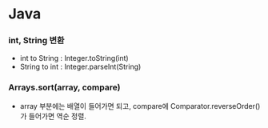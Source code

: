 # Java

### int, String 변환

- int to String : Integer.toString(int)
- String to int : Integer.parseInt(String)

### Arrays.sort(array, compare)

- array 부분에는 배열이 들어가면 되고, compare에 Comparator.reverseOrder() 가 들어가면 역순 정렬. 
